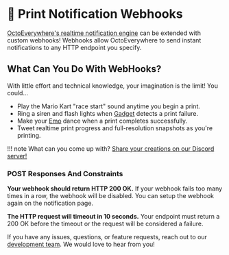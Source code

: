 # 🔔 Print Notification Webhooks

[OctoEverywhere's realtime notification engine](https://octoeverywhere.com/notifications?source=devdocs_webhook&handler=webhook) can be extended with custom webhooks! Webhooks allow OctoEverywhere to send instant notifications to any HTTP endpoint you specify. 

## What Can You Do With WebHooks?

With little effort and technical knowledge, your imagination is the limit! You could...

- Play the Mario Kart "race start" sound anytime you begin a print.
- Ring a siren and flash lights when [Gadget](https://octoeverywhere.com/gadget) detects a print failure.
- Make your [Emo](https://living.ai/emo/) dance when a print completes successfully.
- Tweet realtime print progress and full-resolution snapshots as you're printing.


!!! note
    What can you come up with? [Share your creations on our Discord server!](https://octoeverywhere.com/r/discord?source=docs_webhooks)





### POST Responses And Constraints

**Your webhook should return HTTP 200 OK.** If your webhook fails too many times in a row, the webhook will be disabled. You can setup the webhook again on the notification page.

**The HTTP request will timeout in 10 seconds.** Your endpoint must return a 200 OK before the timeout or the request will be considered a failure.

If you have any issues, questions, or feature requests, reach out to our [development team](https://octoeverywhere.com/support). We would love to hear from you!